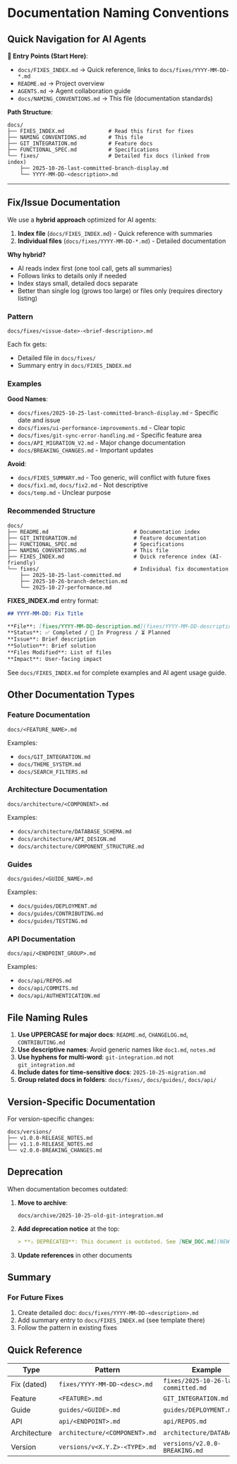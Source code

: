 # Documentation Naming Conventions

## Quick Navigation for AI Agents

**📍 Entry Points (Start Here)**:

- `docs/FIXES_INDEX.md` → Quick reference, links to `docs/fixes/YYYY-MM-DD-*.md`
- `README.md` → Project overview
- `AGENTS.md` → Agent collaboration guide
- `docs/NAMING_CONVENTIONS.md` → This file (documentation standards)

**Path Structure**:

```
docs/
├── FIXES_INDEX.md              # Read this first for fixes
├── NAMING_CONVENTIONS.md       # This file
├── GIT_INTEGRATION.md          # Feature docs
├── FUNCTIONAL_SPEC.md          # Specifications
└── fixes/                      # Detailed fix docs (linked from index)
    ├── 2025-10-26-last-committed-branch-display.md
    └── YYYY-MM-DD-<description>.md
```

---

## Fix/Issue Documentation

We use a **hybrid approach** optimized for AI agents:

1. **Index file** (`docs/FIXES_INDEX.md`) - Quick reference with summaries
2. **Individual files** (`docs/fixes/YYYY-MM-DD-*.md`) - Detailed documentation

**Why hybrid?**

- AI reads index first (one tool call, gets all summaries)
- Follows links to details only if needed
- Index stays small, detailed docs separate
- Better than single log (grows too large) or files only (requires directory listing)

### Pattern

```
docs/fixes/<issue-date>-<brief-description>.md
```

Each fix gets:

- Detailed file in `docs/fixes/`
- Summary entry in `docs/FIXES_INDEX.md`

### Examples

**Good Names**:

- `docs/fixes/2025-10-25-last-committed-branch-display.md` - Specific date and issue
- `docs/fixes/ui-performance-improvements.md` - Clear topic
- `docs/fixes/git-sync-error-handling.md` - Specific feature area
- `docs/API_MIGRATION_V2.md` - Major change documentation
- `docs/BREAKING_CHANGES.md` - Important updates

**Avoid**:

- `docs/FIXES_SUMMARY.md` - Too generic, will conflict with future fixes
- `docs/fix1.md`, `docs/fix2.md` - Not descriptive
- `docs/temp.md` - Unclear purpose

### Recommended Structure

```
docs/
├── README.md                           # Documentation index
├── GIT_INTEGRATION.md                  # Feature documentation
├── FUNCTIONAL_SPEC.md                  # Specifications
├── NAMING_CONVENTIONS.md               # This file
├── FIXES_INDEX.md                      # Quick reference index (AI-friendly)
└── fixes/                              # Individual fix documentation
    ├── 2025-10-25-last-committed.md
    ├── 2025-10-26-branch-detection.md
    └── 2025-10-27-performance.md
```

**FIXES_INDEX.md** entry format:

```markdown
## YYYY-MM-DD: Fix Title

**File**: [fixes/YYYY-MM-DD-description.md](fixes/YYYY-MM-DD-description.md)  
**Status**: ✅ Completed / 🚧 In Progress / ⏳ Planned
**Issue**: Brief description  
**Solution**: Brief solution  
**Files Modified**: List of files
**Impact**: User-facing impact
```

See `docs/FIXES_INDEX.md` for complete examples and AI agent usage guide.

## Other Documentation Types

### Feature Documentation

```
docs/<FEATURE_NAME>.md
```

Examples:

- `docs/GIT_INTEGRATION.md`
- `docs/THEME_SYSTEM.md`
- `docs/SEARCH_FILTERS.md`

### Architecture Documentation

```
docs/architecture/<COMPONENT>.md
```

Examples:

- `docs/architecture/DATABASE_SCHEMA.md`
- `docs/architecture/API_DESIGN.md`
- `docs/architecture/COMPONENT_STRUCTURE.md`

### Guides

```
docs/guides/<GUIDE_NAME>.md
```

Examples:

- `docs/guides/DEPLOYMENT.md`
- `docs/guides/CONTRIBUTING.md`
- `docs/guides/TESTING.md`

### API Documentation

```
docs/api/<ENDPOINT_GROUP>.md
```

Examples:

- `docs/api/REPOS.md`
- `docs/api/COMMITS.md`
- `docs/api/AUTHENTICATION.md`

## File Naming Rules

1. **Use UPPERCASE for major docs**: `README.md`, `CHANGELOG.md`, `CONTRIBUTING.md`
2. **Use descriptive names**: Avoid generic names like `doc1.md`, `notes.md`
3. **Use hyphens for multi-word**: `git-integration.md` not `git_integration.md`
4. **Include dates for time-sensitive docs**: `2025-10-25-migration.md`
5. **Group related docs in folders**: `docs/fixes/`, `docs/guides/`, `docs/api/`

## Version-Specific Documentation

For version-specific changes:

```
docs/versions/
├── v1.0.0-RELEASE_NOTES.md
├── v1.1.0-RELEASE_NOTES.md
└── v2.0.0-BREAKING_CHANGES.md
```

## Deprecation

When documentation becomes outdated:

1. **Move to archive**:

   ```
   docs/archive/2025-10-25-old-git-integration.md
   ```

2. **Add deprecation notice** at the top:

   ```markdown
   > **⚠️ DEPRECATED**: This document is outdated. See [NEW_DOC.md](NEW_DOC.md) instead.
   ```

3. **Update references** in other documents

## Summary

### For Future Fixes

1. Create detailed doc: `docs/fixes/YYYY-MM-DD-<description>.md`
2. Add summary entry to `docs/FIXES_INDEX.md` (see template there)
3. Follow the pattern in existing fixes

## Quick Reference

| Type         | Pattern                       | Example                              |
| ------------ | ----------------------------- | ------------------------------------ |
| Fix (dated)  | `fixes/YYYY-MM-DD-<desc>.md`  | `fixes/2025-10-26-last-committed.md` |
| Feature      | `<FEATURE>.md`                | `GIT_INTEGRATION.md`                 |
| Guide        | `guides/<GUIDE>.md`           | `guides/DEPLOYMENT.md`               |
| API          | `api/<ENDPOINT>.md`           | `api/REPOS.md`                       |
| Architecture | `architecture/<COMPONENT>.md` | `architecture/DATABASE.md`           |
| Version      | `versions/v<X.Y.Z>-<TYPE>.md` | `versions/v2.0.0-BREAKING.md`        |
